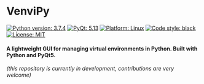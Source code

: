 # VenviPy

[![Python version: 3.7.4](https://img.shields.io/badge/python-3.7.4-blue.svg)](https://python.org) [![PyQt: 5.13](https://img.shields.io/badge/pyqt-5.13-blue.svg)](https://pypi.org/project/PyQt5) [![Platform: Linux](https://img.shields.io/badge/platform-linux-darkblue.svg)](https://www.linux.org/pages/download/) [![Code style: black](https://img.shields.io/badge/code%20style-black-000000.svg)](https://github.com/psf/black) [![License: MIT](https://img.shields.io/badge/license-MIT-darkviolet.svg)](https://github.com/sinusphi/venvipy/blob/master/LICENSE)

#### A lightweight GUI for managing virtual environments in Python. Built with Python and PyQt5.

*(this repository is currently in development, contributions are very welcome)*
